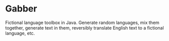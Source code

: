# Gabber
Fictional language toolbox in Java. Generate random languages, mix them together, generate text in them, reversibly translate English text to a fictional language, etc.
